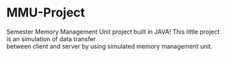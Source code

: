 # MMU-Project
Semester Memory Management Unit project built in JAVA! 
  This little project is an simulation of data transfer  
between client and server by using simulated memory management unit.
